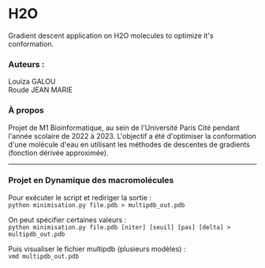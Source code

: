# H2O
Gradient descent application on H2O molecules to optimize it's conformation.  

### Auteurs :  
Louiza GALOU  
Roude JEAN MARIE  

### À propos
Projet de M1 Bioinformatique, au sein de l'Université Paris Cité pendant l'année scolaire de 2022 à 2023.
L'objectif a été d'optimiser la conformation d'une molécule d'eau en utilisant les méthodes de descentes de gradients (fonction dérivée approximée).  

---
### Projet en Dynamique des macromolécules  

Pour exécuter le script et rediriger la sortie :  
`python minimisation.py file.pdb > multipdb_out.pdb`

On peut spécifier certaines valeurs :  
`python minimisation.py file.pdb [niter] [seuil] [pas] [delta] > multipdb_out.pdb  `

Puis visualiser le fichier multipdb (plusieurs modèles) :  
`vmd multipdb_out.pdb`
